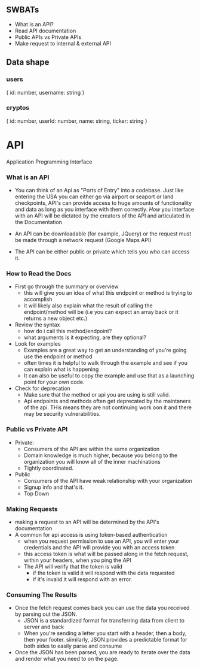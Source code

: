 
## SWBATs

* What is an API?
* Read API documentation
* Public APIs vs Private APIs
* Make request to internal & external API


## Data shape
### users
{
  id: number,
  username: string
}
### cryptos
{
  id: number,
  userId: number,
  name: string,
  ticker: string
}

# API
Application Programming Interface























### What is an API

* You can think of an Api as "Ports of Entry" into a codebase. Just like entering the USA you can either go via airport or seaport or land checkpoints, API's can provide access to huge amounts of functionality and data as long as you interface with them correctly. _How_ you interface with an API will be dictated by the creators of the API and articulated in the Documentation

* An API can be downloadable (for example, JQuery) or the request must be made through a network request (Google Maps API)
* The API can be either public or private which tells you _who_ can access it. 

### How to Read the Docs

* First go through the summary or overview
  * this will give you an idea of what this endpoint or method is trying to accomplish
  * it will likely also explain what the result of calling the endpoint/method will be (i.e you can expect an array back or it returns a new object etc.)
* Review the syntax
  * how do i call this method/endpoint?
  * what arguments is it expecting, are they optional?
* Look for examples
  * Examples are a great way to get an understanding of you're going use the endpoint or method
  * often times it is helpful to walk through the example and see if you can explain what is happening
  * It can also be useful to copy the example and use that as a launching point for your own code.
* Check for deprecation
  * Make sure that the method or api you are using is still valid.
  * Api endpoints and methods often get deprecated by the maintaners of the api. THis means they are not continuing work oon it and there
    may be security vulnerabilities.

### Public vs Private API

* Private:
  * Consumers of the API are within the same organization
  * Domain knowledge is much higher, because you belong to the organization you will know all of the inner machinations
  * Tightly coordinated.
* Public
  * Consumers of the API have weak relationship with your organization
  * Signup info and that's it.
  * Top Down

### Making Requests

* making a request to an API will be determined by the API's documentation
* A common for api access is using token-based authentication
  * when you request permission to use an API, you will enter your credentials and the API will provide you with an access token
  * this access token is what will be passed along in the fetch request, within your headers, when you ping the API
  * The API will verify that the token is valid
    * if the token is valid it will respond with the data requested
    * if it's invalid it will respond with an error.

### Consuming The Results

* Once the fetch request comes back you can use the data you received by parsing out the JSON.
  * JSON is a standardized format for transferring data from client to server and back
  * When you're sending a letter you start with a header, then a body, then your footer. siimilarly, JSON provides a predictable format for both sides to easily parse and consume
* Once the JSON has been parsed, you are ready to iterate over the data and render what you need to on the page.

